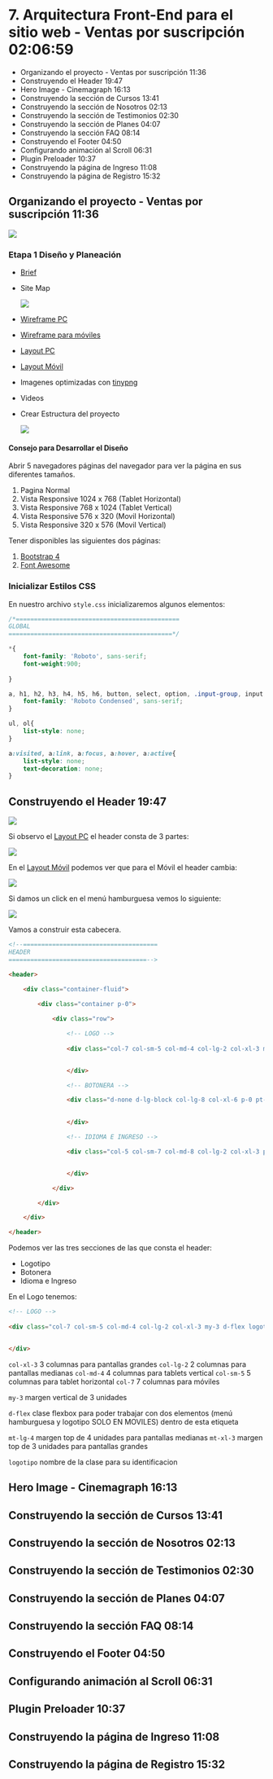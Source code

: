 # 7. Arquitectura Front-End para el sitio web - Ventas por suscripción 02:06:59

* Organizando el proyecto - Ventas por suscripción 11:36
* Construyendo el Header 19:47
* Hero Image - Cinemagraph 16:13
* Construyendo la sección de Cursos 13:41
* Construyendo la sección de Nosotros 02:13
* Construyendo la sección de Testimonios 02:30
* Construyendo la sección de Planes 04:07
* Construyendo la sección FAQ 08:14
* Construyendo el Footer 04:50
* Configurando animación al Scroll 06:31
* Plugin Preloader 10:37
* Construyendo la página de Ingreso 11:08
* Construyendo la página de Registro 15:32


## Organizando el proyecto - Ventas por suscripción 11:36

<img src="images/c7/7-1-organizacion.png">

### Etapa 1 Diseño y Planeación

* [Brief](https://github.com/adolfodelarosades/UDEMY-M-ster-en-Front-End-Bootstrap4-Flexbox-CSSGrid-WordPress/blob/master/pdf/Brief%20y%20Concepto%20-%20ventas%20por%20suscripci%C2%A2n.pdf)
* Site Map

   <img src="images/c0/Sitemap.png">
* [Wireframe PC](https://marvelapp.com/eggg919/screen/48145028)
* [Wireframe para móviles](https://marvelapp.com/44j77e0/screen/48223352)
* [Layout PC](https://marvelapp.com/eggg919/screen/48785985)
* [Layout Móvil](https://marvelapp.com/44j77e0/screen/48787885)
* Imagenes optimizadas con [tinypng](https://tinypng.com/)
* Videos
* Crear Estructura del proyecto

   <img src="images/c7/7-1-estructura.png">

#### Consejo para Desarrollar el Diseño

Abrir 5 navegadores páginas del navegador para ver la página en sus diferentes tamaños.

1. Pagina Normal
2. Vista Responsive 1024 x 768 (Tablet Horizontal)
3. Vista Responsive 768 x 1024 (Tablet Vertical)
4. Vista Responsive 576 x 320 (Movil Horizontal)
5. Vista Responsive 320 x 576 (Movil Vertical)

Tener disponibles las siguientes dos páginas:

1. [Bootstrap 4](https://www.w3schools.com/bootstrap4/default.asp)
2. [Font Awesome](https://fontawesome.com/)

### Inicializar Estilos CSS

En nuestro archivo `style.css` inicializaremos algunos elementos:

```css
/*=============================================
GLOBAL
=============================================*/

*{
	font-family: 'Roboto', sans-serif;
	font-weight:900;
	
}

a, h1, h2, h3, h4, h5, h6, button, select, option, .input-group, input, .input-group-text, textarea, .nav-link{
	font-family: 'Roboto Condensed', sans-serif;
}

ul, ol{
	list-style: none;
}

a:visited, a:link, a:focus, a:hover, a:active{
	list-style: none;
	text-decoration: none;
}
```

## Construyendo el Header 19:47

<img src="images/c7/7-2-titulo-header.png">

Si observo el [Layout PC](https://marvelapp.com/eggg919/screen/48785985) el header consta de 3 partes:

<img src="images/c7/7-2-header.png">

En el [Layout Móvil](https://marvelapp.com/44j77e0/screen/48787885) podemos ver que para el Móvil el header cambia:

<img src="images/c7/7-2-header-2.png">

Si damos un click en el menú hamburguesa vemos lo siguiente:

<img src="images/c7/7-2-menu-hamburguesa.png">

Vamos a construir esta cabecera.


```html
<!--=====================================
HEADER
======================================-->

<header>

	<div class="container-fluid">
		
		<div class="container p-0">

			<div class="row">

				<!-- LOGO -->
			
				<div class="col-7 col-sm-5 col-md-4 col-lg-2 col-xl-3 my-3 d-flex mt-lg-4 mt-xl-3 logotipo">


				</div>

				<!-- BOTONERA -->

				<div class="d-none d-lg-block col-lg-8 col-xl-6 p-0 pt-4 botonera">
					

				</div>	

				<!-- IDIOMA E INGRESO -->

				<div class="col-5 col-sm-7 col-md-8 col-lg-2 col-xl-3 p-0 pt-4">


				</div>	

			</div>

		</div>

	</div>

</header>	
```

Podemos ver las tres secciones de las que consta el header:

* Logotipo
* Botonera
* Idioma e Ingreso

En el Logo tenemos:

```html
<!-- LOGO -->
			
<div class="col-7 col-sm-5 col-md-4 col-lg-2 col-xl-3 my-3 d-flex logotipo mt-lg-4 mt-xl-3">


</div>
```

`col-xl-3` 3 columnas para pantallas grandes
`col-lg-2` 2 columnas para pantallas medianas
`col-md-4` 4 columnas para tablets vertical
`col-sm-5` 5 columnas para tablet horizontal
`col-7` 7 columnas para móviles

`my-3` margen vertical de 3 unidades

`d-flex` clase flexbox para poder trabajar con dos elementos (menú hamburguesa y logotipo SOLO EN MOVILES) dentro de esta etiqueta

`mt-lg-4` margen top de 4 unidades para pantallas medianas
`mt-xl-3` margen top de 3 unidades para pantallas grandes

`logotipo` nombre de la clase para su identificacion







## Hero Image - Cinemagraph 16:13
## Construyendo la sección de Cursos 13:41
## Construyendo la sección de Nosotros 02:13
## Construyendo la sección de Testimonios 02:30
## Construyendo la sección de Planes 04:07
## Construyendo la sección FAQ 08:14
## Construyendo el Footer 04:50
## Configurando animación al Scroll 06:31
## Plugin Preloader 10:37
## Construyendo la página de Ingreso 11:08
## Construyendo la página de Registro 15:32
